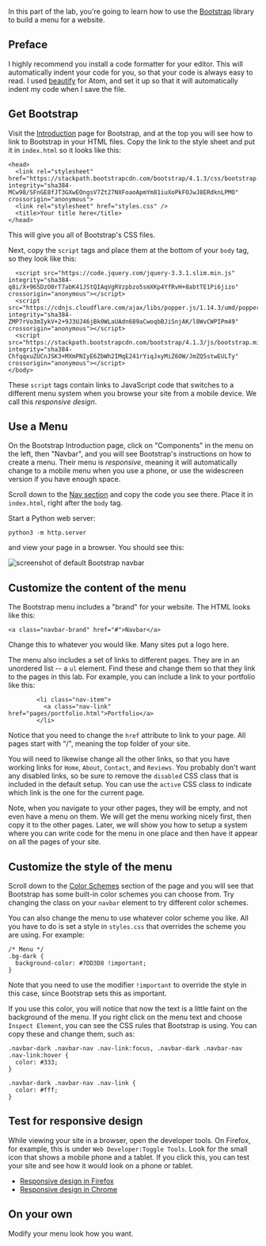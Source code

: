 In this part of the lab, you're going to learn how to use the [Bootstrap](https://getbootstrap.com/) library to build a menu for a website.

## Preface

I highly recommend you install a code formatter for your editor. This will automatically indent your code for you, so that your code is always easy to read. I used [beautify](https://atom.io/packages/atom-beautify) for Atom, and set it up so that it will automatically indent my code when I save the file.

## Get Bootstrap

Visit the [Introduction](https://getbootstrap.com/docs/4.1/getting-started/introduction/) page for Bootstrap, and at the top you will see how to link to Bootstrap in your HTML files. Copy the link to the style sheet and put it in `index.html` so it looks like this:

```
<head>
  <link rel="stylesheet" href="https://stackpath.bootstrapcdn.com/bootstrap/4.1.3/css/bootstrap.min.css" integrity="sha384-MCw98/SFnGE8fJT3GXwEOngsV7Zt27NXFoaoApmYm81iuXoPkFOJwJ8ERdknLPMO" crossorigin="anonymous">
  <link rel="stylesheet" href="styles.css" />
  <title>Your title here</title>
</head>
```

This will give you all of Bootstrap's CSS files.

Next, copy the `script` tags and place them at the bottom of your `body` tag, so they look like this:

```
  <script src="https://code.jquery.com/jquery-3.3.1.slim.min.js" integrity="sha384-q8i/X+965DzO0rT7abK41JStQIAqVgRVzpbzo5smXKp4YfRvH+8abtTE1Pi6jizo" crossorigin="anonymous"></script>
  <script src="https://cdnjs.cloudflare.com/ajax/libs/popper.js/1.14.3/umd/popper.min.js" integrity="sha384-ZMP7rVo3mIykV+2+9J3UJ46jBk0WLaUAdn689aCwoqbBJiSnjAK/l8WvCWPIPm49" crossorigin="anonymous"></script>
  <script src="https://stackpath.bootstrapcdn.com/bootstrap/4.1.3/js/bootstrap.min.js" integrity="sha384-ChfqqxuZUCnJSK3+MXmPNIyE6ZbWh2IMqE241rYiqJxyMiZ6OW/JmZQ5stwEULTy" crossorigin="anonymous"></script>
</body>

```

These `script` tags contain links to JavaScript code that switches to a different menu system when you browse your site from a mobile device. We call this _responsive design_.

## Use a Menu

On the Bootstrap Introduction page, click on "Components" in the menu on the left, then "Navbar", and you will see Bootstrap's instructions on how to create a menu. Their menu is _responsive_, meaning it will automatically change to a mobile menu when you use a phone, or use the widescreen version if you have enough space.

Scroll down to the [Nav section](https://getbootstrap.com/docs/4.1/components/navbar/#nav) and copy the code you see there. Place it in `index.html`, right after the `body` tag.

Start a Python web server:

```
python3 -m http.server
```

and view your page in a browser. You should see this:

![screenshot of default Bootstrap navbar](https://github.com/BYU-CS-260-Winter-2019/lab1/blob/master/images/screenshots/navbar-default.png)

## Customize the content of the menu

The Bootstrap menu includes a "brand" for your website. The HTML looks like this:

```
<a class="navbar-brand" href="#">Navbar</a>
```

Change this to whatever you would like. Many sites put a logo here.

The menu also includes a set of links to different pages. They are in an unordered list -- a `ul` element. Find these and change them so that they link to the pages in this lab. For example, you can include a link to your portfolio like this:

```
        <li class="nav-item">
          <a class="nav-link" href="pages/portfolio.html">Portfolio</a>
        </li>
```

Notice that you need to change the `href` attribute to link to your page. All pages start with "/", meaning the top folder of your site.

You will need to likewise change all the other links, so that you have working links for `Home`, `About`, `Contact`, and `Reviews`. You probably don't want any disabled links, so be sure to remove the `disabled` CSS class that is included in the default setup. You can use the `active` CSS class to indicate which link is the one for the current page.

Note, when you navigate to your other pages, they will be empty, and not even have a menu on them. We will get the menu working nicely first, then copy it to the other pages. Later, we will show you how to setup a system where you can write code for the menu in one place and then have it appear on all the pages of your site.

## Customize the style of the menu

Scroll down to the [Color Schemes](https://getbootstrap.com/docs/4.1/components/navbar/#color-schemes) section of the page and you will see that Bootstrap has some built-in color schemes you can choose from. Try changing the class on your `navbar` element to try different color schemes.

You can also change the menu to use whatever color scheme you like. All you have to do is set a style in `styles.css` that overrides the scheme you are using. For example:

```
/* Menu */
.bg-dark {
  background-color: #7DD3D8 !important;
}
```

Note that you need to use the modifier `!important` to override the style in this case, since Bootstrap sets this as important.

If you use this color, you will notice that now the text is a little faint on the background of the menu. If you right click on the menu text and choose `Inspect Element`, you can see the CSS rules that Bootstrap is using. You can copy these and change them, such as:

```
.navbar-dark .navbar-nav .nav-link:focus, .navbar-dark .navbar-nav .nav-link:hover {
  color: #333;
}

.navbar-dark .navbar-nav .nav-link {
  color: #fff;
}
```

## Test for responsive design

While viewing your site in a browser, open the developer tools. On Firefox, for example, this is under `Web Developer:Toggle Tools`. Look for the small icon that shows a mobile phone and a tablet. If you click this, you can test your site and see how it would look on a phone or tablet.

- [Responsive design in Firefox](https://developer.mozilla.org/en-US/docs/Tools/Responsive_Design_Mode)
- [Responsive design in Chrome](https://developers.google.com/web/tools/chrome-devtools/device-mode/)

## On your own

Modify your menu look how you want.

